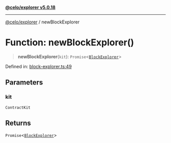 [**@celo/explorer v5.0.18**](../README.md)

***

[@celo/explorer](../README.md) / newBlockExplorer

# Function: newBlockExplorer()

> **newBlockExplorer**(`kit`): `Promise`\<[`BlockExplorer`](../classes/BlockExplorer.md)\>

Defined in: [block-explorer.ts:49](https://github.com/celo-org/developer-tooling/blob/master/packages/sdk/explorer/src/block-explorer.ts#L49)

## Parameters

### kit

`ContractKit`

## Returns

`Promise`\<[`BlockExplorer`](../classes/BlockExplorer.md)\>
